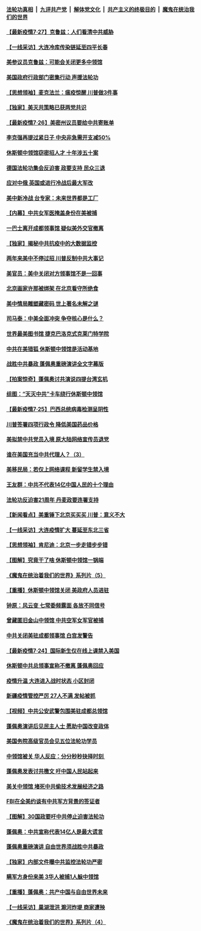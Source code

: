 ####  [法轮功真相](../../../../basic/blob/master/README.md?t=07271531) &nbsp;|&nbsp; [九评共产党](../../../../9ping.md/blob/master/README.md?t=07271531) &nbsp;|&nbsp; [解体党文化](../../../../jtdwh.md/blob/master/README.md?t=07271531)  &nbsp;|&nbsp; [共产主义的终极目的](../../../../gczydzjmd.md/blob/master/README.md?t=07271531) &nbsp;|&nbsp; [魔鬼在统治我们的世界](../../../../mgztzwmdsj.md/blob/master/README.md?t=07271531) 

#### [【最新疫情7·27】克鲁兹：人们看清中共威胁](../pages/nf4514/n12283358.md?t=07271531) 

#### [【一线采访】大连冷库传染链延至四平长春](../pages/nf4514/n12285688.md?t=07271531) 

#### [美参议员克鲁兹：可能会关闭更多中领馆](../pages/nf4514/n12285648.md?t=07271531) 

#### [美国政府行政部门密集行动 声援法轮功](../pages/nf4514/n12285189.md?t=07271531) 

#### [【思想领袖】麦克法兰：瘟疫惊醒 川普做3件事](../pages/nf4514/n12223469.md?t=07271531) 

#### [【独家】美灭共策略已获两党共识](../pages/nf4514/n12285277.md?t=07271531) 

#### [【最新疫情7·26】美密州议员要给中共寄账单](../pages/nf4514/n12282306.md?t=07271531) 

#### [李克强再提过紧日子 中央非急需开支减50%](../pages/nf4514/n12285212.md?t=07271531) 

#### [休斯顿中领馆窃密招人才 十年涉五十案](../pages/nf4514/n12285211.md?t=07271531) 

#### [德国法轮功集会反迫害 政要支持 民众三退](../pages/nf4514/n12284929.md?t=07271531) 

#### [应对中俄 英国或进行冷战后最大军改](../pages/nf4514/n12284873.md?t=07271531) 

#### [美中新冷战  台专家：未来世界都是工厂](../pages/nf4514/n12284695.md?t=07271531) 

#### [【内幕】中共女军医掩盖身份在美被捕](../pages/nf4514/n12283734.md?t=07271531) 

#### [一巴士离开成都领事馆 疑似美外交官撤离](../pages/nf4514/n12284580.md?t=07271531) 

#### [【独家】揭秘中共抗疫中的大数据监控](../pages/nf4514/n12274382.md?t=07271531) 

#### [两年来美中不停过招 川普反制中共大事记](../pages/nf4514/n12283721.md?t=07271531) 

#### [美官员：美中关闭对方领事馆不是一回事](../pages/nf4514/n12284065.md?t=07271531) 

#### [北京画家许那被绑架 在北京看守所绝食](../pages/nf4514/n12282120.md?t=07271531) 

#### [美中情局雕塑藏密码 世上著名未解之谜](../pages/nf4514/n12283733.md?t=07271531) 

#### [司马泰：中美全面冲突 争夺核心是什么？](../pages/nf4514/n12283624.md?t=07271531) 

#### [世界最美图书馆 捷克巴洛克式克莱门特学院](../pages/nf4514/n12282913.md?t=07271531) 

#### [中共在美猎狐 休斯顿中领馆是活动基地](../pages/nf4514/n12283374.md?t=07271531) 

#### [战胜中共暴政 蓬佩奥重磅演讲全文字幕版](../pages/nf4514/n12280529.md?t=07271531) 

#### [【拍案惊奇】蓬佩奥讨共演说四提台湾玄机](../pages/nf4514/n12282566.md?t=07271531) 

#### [组图：“天灭中共”卡车绕行休斯顿中领馆](../pages/nf4514/n12283043.md?t=07271531) 

#### [【最新疫情7·25】巴西总统病毒检测呈阴性](../pages/nf4514/n12282327.md?t=07271531) 

#### [川普签署四项行政令 降低美国药品价格](../pages/nf4514/n12282685.md?t=07271531) 

#### [美拟禁中共党员入境 原大陆网络宣传员退党](../pages/nf4514/n12282568.md?t=07271531) 

#### [谁在美国充当中共代理人？（3）](../pages/nf4514/n12282621.md?t=07271531) 

#### [美移民局：若仅上网络课程 新留学生禁入境](../pages/nf4514/n12282692.md?t=07271531) 

#### [王友群：中共不代表14亿中国人民的十个理由](../pages/nf4514/n12282148.md?t=07271531) 

#### [法轮功反迫害21周年 丹麦政要连署支持](../pages/nf4514/n12280756.md?t=07271531) 

#### [【新闻看点】美重锤下北京买买买 川普：意义不大](../pages/nf4514/n12281891.md?t=07271531) 

#### [【一线采访】大连疫情扩大 蔓延至东北三省](../pages/nf4514/n12282281.md?t=07271531) 

#### [【思想领袖】肯尼迪：北京一步走错步步错](../pages/nf4514/n12215025.md?t=07271531) 

#### [【图解】究竟干了啥 休斯顿中领馆一锅端](../pages/nf4514/n12282185.md?t=07271531) 

#### [《魔鬼在统治着我们的世界》系列片（5）](../pages/nf4514/n12281419.md?t=07271531) 

#### [【重播】休斯顿中领馆关闭 美政府人员进驻](../pages/nf4514/n12281834.md?t=07271531) 

#### [钟原：风云变 七常委频露面 各放不同信号](../pages/nf4514/n12281829.md?t=07271531) 

#### [曾藏匿旧金山中领馆 中共空军女军官被捕](../pages/nf4514/n12281618.md?t=07271531) 

#### [中共关闭美驻成都领事馆 白宫发警告](../pages/nf4514/n12281364.md?t=07271531) 

#### [【最新疫情7·24】国际新生仅在线上课禁入美国](../pages/nf4514/n12279782.md?t=07271531) 

#### [休斯顿中共总领事宣称不撤离 蓬佩奥回应](../pages/nf4514/n12281175.md?t=07271531) 

#### [疫情升温 大连进入战时状态 小区封闭](../pages/nf4514/n12280287.md?t=07271531) 

#### [新疆疫情管控严厉  27人不满 发帖被抓](../pages/nf4514/n12280567.md?t=07271531) 

#### [【视频】中共公安武警包围美驻成都总领馆](../pages/nf4514/n12280800.md?t=07271531) 

#### [蓬佩奥演讲后见民主人士 愿助中国改变政体](../pages/nf4514/n12279913.md?t=07271531) 

#### [美国务院高级官员会见五位法轮功学员](../pages/nf4514/n12279951.md?t=07271531) 

#### [中领馆被关 华人反应：分分秒秒抉择时刻 ](../pages/nf4514/n12279513.md?t=07271531) 

#### [蓬佩奥发表讨共檄文 吁中国人民站起来](../pages/nf4514/n12279508.md?t=07271531) 

#### [美关中领馆 堵死中共偷技术发展经济之路](../pages/nf4514/n12279454.md?t=07271531) 

#### [FBI在全美约谈有中共军方背景的签证者](../pages/nf4514/n12279458.md?t=07271531) 

#### [【图解】30国政要吁中共停止迫害法轮功](../pages/nf4514/n12279616.md?t=07271531) 

#### [蓬佩奥：中共宣称代表14亿人是最大谎言](../pages/nf4514/n12279473.md?t=07271531) 

#### [蓬佩奥重磅演讲 自由世界须战胜中共暴政](../pages/nf4514/n12279054.md?t=07271531) 

#### [【独家】内部文件曝中共监控法轮功严密](../pages/nf4514/n12257798.md?t=07271531) 

#### [瞒军方身份来美 3华人被捕1人躲中领馆](../pages/nf4514/n12279203.md?t=07271531) 

#### [【重播】蓬佩奥：共产中国与自由世界未来](../pages/nf4514/n12272667.md?t=07271531) 

#### [【一线采访】巢湖泄洪 滁河炸堤 商家遭殃](../pages/nf4514/n12279063.md?t=07271531) 

#### [《魔鬼在统治着我们的世界》系列片（4）](../pages/nf4514/n12274024.md?t=07271531) 

